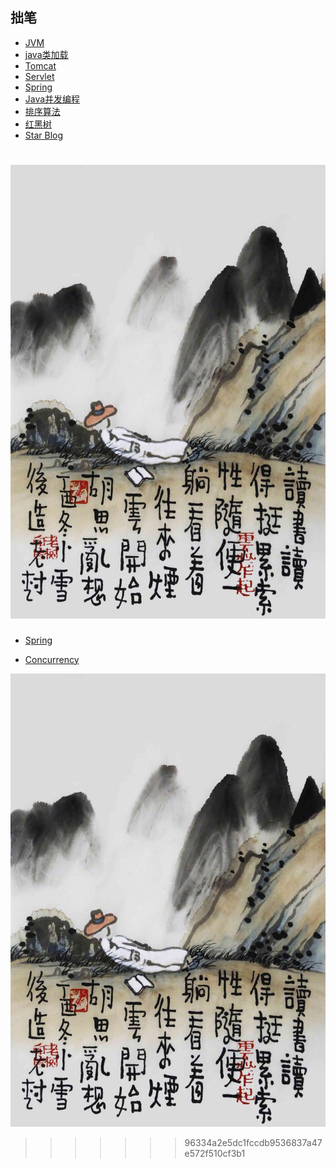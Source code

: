 ## 拙笔
* [JVM](myBlogs/JVM.md)
* [java类加载](myBlogs/Java类加载机制.md)
* [Tomcat](myBlogs/tomcat.md)
* [Servlet](myBlogs/Servlet.md)
* [Spring](myBlogs/Spring.md)
* [Java并发编程](myBlogs/Java并发.md)
* [排序算法](myBlogs/排序算法.md)
* [红黑树](myBlogs/红黑树.md)
* [Star Blog](starBlogs/index.md)

![](images/enjoy_life.jpg)
=======
* [Spring](spring/index.md)

* [Concurrency](concurrency/index.md)


![](enjoy_life.jpg)
>>>>>>> 96334a2e5dc1fccdb9536837a47e572f510cf3b1
